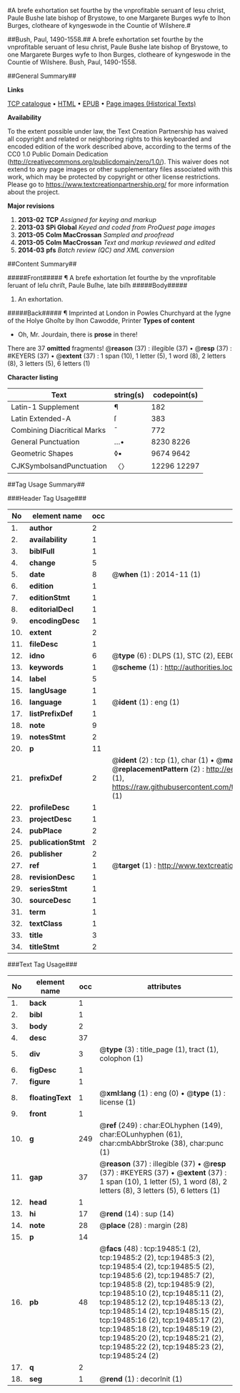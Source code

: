 #A brefe exhortation set fourthe by the vnprofitable seruant of Iesu christ, Paule Bushe late bishop of Brystowe, to one Margarete Burges wyfe to Ihon Burges, clotheare of kyngeswode in the Countie of Wilshere.#

##Bush, Paul, 1490-1558.##
A brefe exhortation set fourthe by the vnprofitable seruant of Iesu christ, Paule Bushe late bishop of Brystowe, to one Margarete Burges wyfe to Ihon Burges, clotheare of kyngeswode in the Countie of Wilshere.
Bush, Paul, 1490-1558.

##General Summary##

**Links**

[TCP catalogue](http://www.ota.ox.ac.uk/tcp/)  • 
[HTML](http://tei.it.ox.ac.uk/tcp/Texts-HTML/free/A17/A17339.html)  • 
[EPUB](http://tei.it.ox.ac.uk/tcp/Texts-EPUB/free/A17/A17339.epub) • 
[Page images (Historical Texts)](https://historicaltexts.jisc.ac.uk/eebo-99854078e)

**Availability**

To the extent possible under law, the Text Creation Partnership has waived all copyright and related or neighboring rights to this keyboarded and encoded edition of the work described above, according to the terms of the CC0 1.0 Public Domain Dedication (http://creativecommons.org/publicdomain/zero/1.0/). This waiver does not extend to any page images or other supplementary files associated with this work, which may be protected by copyright or other license restrictions. Please go to https://www.textcreationpartnership.org/ for more information about the project.

**Major revisions**

1. __2013-02__ __TCP__ *Assigned for keying and markup*
1. __2013-03__ __SPi Global__ *Keyed and coded from ProQuest page images*
1. __2013-05__ __Colm MacCrossan__ *Sampled and proofread*
1. __2013-05__ __Colm MacCrossan__ *Text and markup reviewed and edited*
1. __2014-03__ __pfs__ *Batch review (QC) and XML conversion*

##Content Summary##

#####Front#####
¶ A brefe exhortation ſet fourthe by the vnprofitable ſeruant of Ieſu chriſt, Paule Buſhe, late biſh
#####Body#####

1. An exhortation.

#####Back#####
¶ Imprinted at London in Powles Churchyard at the ſygne of the Holye Ghoſte by Ihon Cawodde, Printer
**Types of content**

  * Oh, Mr. Jourdain, there is **prose** in there!

There are 37 **omitted** fragments! 
 @__reason__ (37) : illegible (37)  •  @__resp__ (37) : #KEYERS (37)  •  @__extent__ (37) : 1 span (10), 1 letter (5), 1 word (8), 2 letters (8), 3 letters (5), 6 letters (1)

**Character listing**


|Text|string(s)|codepoint(s)|
|---|---|---|
|Latin-1 Supplement|¶|182|
|Latin Extended-A|ſ|383|
|Combining             Diacritical Marks|̄|772|
|General Punctuation|…•|8230 8226|
|Geometric Shapes|◊▪|9674 9642|
|CJKSymbolsandPunctuation|〈〉|12296 12297|

##Tag Usage Summary##

###Header Tag Usage###

|No|element name|occ|attributes|
|---|---|---|---|
|1.|__author__|2||
|2.|__availability__|1||
|3.|__biblFull__|1||
|4.|__change__|5||
|5.|__date__|8| @__when__ (1) : 2014-11 (1)|
|6.|__edition__|1||
|7.|__editionStmt__|1||
|8.|__editorialDecl__|1||
|9.|__encodingDesc__|1||
|10.|__extent__|2||
|11.|__fileDesc__|1||
|12.|__idno__|6| @__type__ (6) : DLPS (1), STC (2), EEBO-CITATION (1), PROQUEST (1), VID (1)|
|13.|__keywords__|1| @__scheme__ (1) : http://authorities.loc.gov/ (1)|
|14.|__label__|5||
|15.|__langUsage__|1||
|16.|__language__|1| @__ident__ (1) : eng (1)|
|17.|__listPrefixDef__|1||
|18.|__note__|9||
|19.|__notesStmt__|2||
|20.|__p__|11||
|21.|__prefixDef__|2| @__ident__ (2) : tcp (1), char (1)  •  @__matchPattern__ (2) : ([0-9\-]+):([0-9IVX]+) (1), (.+) (1)  •  @__replacementPattern__ (2) : http://eebo.chadwyck.com/downloadtiff?vid=$1&page=$2 (1), https://raw.githubusercontent.com/textcreationpartnership/Texts/master/tcpchars.xml#$1 (1)|
|22.|__profileDesc__|1||
|23.|__projectDesc__|1||
|24.|__pubPlace__|2||
|25.|__publicationStmt__|2||
|26.|__publisher__|2||
|27.|__ref__|1| @__target__ (1) : http://www.textcreationpartnership.org/docs/. (1)|
|28.|__revisionDesc__|1||
|29.|__seriesStmt__|1||
|30.|__sourceDesc__|1||
|31.|__term__|1||
|32.|__textClass__|1||
|33.|__title__|3||
|34.|__titleStmt__|2||


###Text Tag Usage###

|No|element name|occ|attributes|
|---|---|---|---|
|1.|__back__|1||
|2.|__bibl__|1||
|3.|__body__|2||
|4.|__desc__|37||
|5.|__div__|3| @__type__ (3) : title_page (1), tract (1), colophon (1)|
|6.|__figDesc__|1||
|7.|__figure__|1||
|8.|__floatingText__|1| @__xml:lang__ (1) : eng (0)  •  @__type__ (1) : license (1)|
|9.|__front__|1||
|10.|__g__|249| @__ref__ (249) : char:EOLhyphen (149), char:EOLunhyphen (61), char:cmbAbbrStroke (38), char:punc (1)|
|11.|__gap__|37| @__reason__ (37) : illegible (37)  •  @__resp__ (37) : #KEYERS (37)  •  @__extent__ (37) : 1 span (10), 1 letter (5), 1 word (8), 2 letters (8), 3 letters (5), 6 letters (1)|
|12.|__head__|1||
|13.|__hi__|17| @__rend__ (14) : sup (14)|
|14.|__note__|28| @__place__ (28) : margin (28)|
|15.|__p__|14||
|16.|__pb__|48| @__facs__ (48) : tcp:19485:1 (2), tcp:19485:2 (2), tcp:19485:3 (2), tcp:19485:4 (2), tcp:19485:5 (2), tcp:19485:6 (2), tcp:19485:7 (2), tcp:19485:8 (2), tcp:19485:9 (2), tcp:19485:10 (2), tcp:19485:11 (2), tcp:19485:12 (2), tcp:19485:13 (2), tcp:19485:14 (2), tcp:19485:15 (2), tcp:19485:16 (2), tcp:19485:17 (2), tcp:19485:18 (2), tcp:19485:19 (2), tcp:19485:20 (2), tcp:19485:21 (2), tcp:19485:22 (2), tcp:19485:23 (2), tcp:19485:24 (2)|
|17.|__q__|2||
|18.|__seg__|1| @__rend__ (1) : decorInit (1)|
